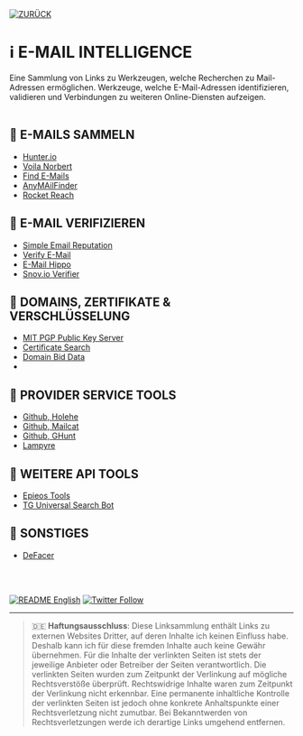 <div align="left">
  <a href="https://github.com/ot2i7ba/OSINT/de/"><img alt="ZURÜCK" src="https://img.shields.io/badge/ZURÜCK-lightgrey.svg?style=for-the-badge"></a>
</div>

# ℹ️ E-MAIL INTELLIGENCE
Eine Sammlung von Links zu Werkzeugen, welche Recherchen zu Mail-Adressen ermöglichen. Werkzeuge, welche E-Mail-Adressen identifizieren, validieren und Verbindungen zu weiteren Online-Diensten aufzeigen.
<br/><br/>

## 📑 E-MAILS SAMMELN
- [Hunter.io](https://hunter.io/ "Hunter.io")
- [Voila Norbert](https://www.voilanorbert.com/ "Voila Norbert")
- [Find E-Mails](https://www.findemails.com/ "Find E-Mails")
- [AnyMAilFinder](https://anymailfinder.com/ "AnyMailFinder")
- [Rocket Reach](https://rocketreach.co/ "Rocket Reach")

## 📑 E-MAIL VERIFIZIEREN
- [Simple Email Reputation](https://emailrep.io/ "Simple Email Reputation")
- [Verify E-Mail](https://verify-email.org/ "Verify E-Mail")
- [E-Mail Hippo](https://tools.emailhippo.com/ "E-Mail Hippo")
- [Snov.io Verifier](https://snov.io/email-verifier "Snov.io Verifier")

## 📑 DOMAINS, ZERTIFIKATE & VERSCHLÜSSELUNG
- [MIT PGP Public Key Server](https://pgp.mit.edu/ "MIT PGP Public Key Server")
- [Certificate Search](https://crt.sh/ "Certificate Search")
- [Domain Bid Data](https://domainbigdata.com/ "Domain Big Data")
- 
## 📑 PROVIDER SERVICE TOOLS
- [Github, Holehe](https://github.com/megadose/holehe "Github, Holehe")
- [Github, Mailcat](https://github.com/sharsil/mailcat "Github, Mailcat")
- [Github, GHunt](https://github.com/mxrch/ghunt "Github, GHunt")
- [Lampyre](https://lampyre.io/ "Lampyre.io")

## 📑 WEITERE API TOOLS
- [Epieos Tools](https://tools.epieos.com/ "Epieos Tools")
- [TG Universal Search Bot](https://t.me/UniversalSearchBot/ "TG Universal Search Bot")

## 📑 SONSTIGES
- [DeFacer](https://defacer.id/ "DeFacer")

<br/><br/>
<div align="left">
  <a href="https://github.com/ot2i7ba/OSINT/blob/main/en/README.md"><img alt="README English" src="https://img.shields.io/badge/README-English-lightgrey.svg?style=for-the-badge"></a>
  <a href="https://twitter.com/intent/follow?screen_name=ot2i7ba"><img alt="Twitter Follow" src="https://img.shields.io/twitter/follow/ot2i7ba?logo=twitter&logoColor=white&style=for-the-badge"></a>
</div>

---
> :de: **Haftungsausschluss**: Diese Linksammlung enthält Links zu externen Websites Dritter, auf deren Inhalte ich keinen Einfluss habe. Deshalb kann ich für diese fremden Inhalte auch keine Gewähr übernehmen. Für die Inhalte der verlinkten Seiten ist stets der jeweilige Anbieter oder Betreiber der Seiten verantwortlich. Die verlinkten Seiten wurden zum Zeitpunkt der Verlinkung auf mögliche Rechtsverstöße überprüft. Rechtswidrige Inhalte waren zum Zeitpunkt der Verlinkung nicht erkennbar. Eine permanente inhaltliche Kontrolle der verlinkten Seiten ist jedoch ohne konkrete Anhaltspunkte einer Rechtsverletzung nicht zumutbar. Bei Bekanntwerden von Rechtsverletzungen werde ich derartige Links umgehend entfernen.
